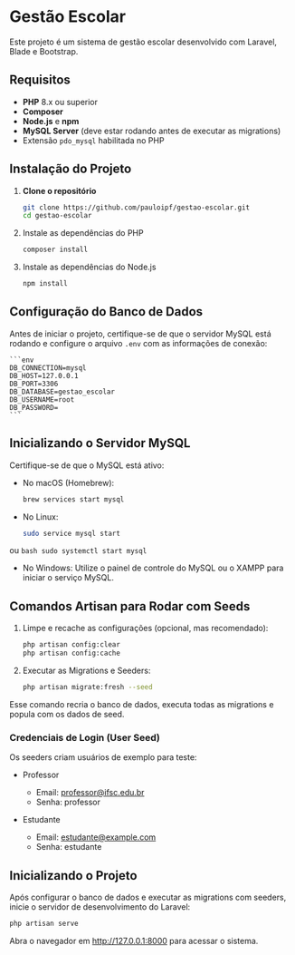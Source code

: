 # Gestão Escolar

Este projeto é um sistema de gestão escolar desenvolvido com Laravel, Blade e Bootstrap.

## Requisitos

- **PHP** 8.x ou superior
- **Composer**
- **Node.js** e **npm**
- **MySQL Server** (deve estar rodando antes de executar as migrations)
- Extensão `pdo_mysql` habilitada no PHP

## Instalação do Projeto

1. **Clone o repositório**
   ```bash
   git clone https://github.com/pauloipf/gestao-escolar.git
   cd gestao-escolar
    ```
2. Instale as dependências do PHP
    ```bash
    composer install
    ```
3. Instale as dependências do Node.js
    ```bash
    npm install
    ```
    
## Configuração do Banco de Dados

Antes de iniciar o projeto, certifique-se de que o servidor MySQL está rodando e configure o arquivo `.env` com as informações de conexão:

    ```env
    DB_CONNECTION=mysql
    DB_HOST=127.0.0.1
    DB_PORT=3306
    DB_DATABASE=gestao_escolar
    DB_USERNAME=root
    DB_PASSWORD=
    ```

## Inicializando o Servidor MySQL

Certifique-se de que o MySQL está ativo:

- No macOS (Homebrew):
    ```bash
    brew services start mysql
    ```

- No Linux:
    ```bash
    sudo service mysql start
    ```

ou
    ```bash
    sudo systemctl start mysql
    ```

- No Windows: Utilize o painel de controle do MySQL ou o XAMPP para iniciar o serviço MySQL.

## Comandos Artisan para Rodar com Seeds

1. Limpe e recache as configurações (opcional, mas recomendado):
    ```bash
    php artisan config:clear
    php artisan config:cache
    ```

2. Executar as Migrations e Seeders:
    ```bash
    php artisan migrate:fresh --seed
    ```
Esse comando recria o banco de dados, executa todas as migrations e popula com os dados de seed.

### Credenciais de Login (User Seed)

Os seeders criam usuários de exemplo para teste:

- Professor
    - Email: professor@ifsc.edu.br
    - Senha: professor

- Estudante
    - Email: estudante@example.com
    - Senha: estudante

## Inicializando o Projeto

Após configurar o banco de dados e executar as migrations com seeders, inicie o servidor de desenvolvimento do Laravel:
```bash
php artisan serve
```

Abra o navegador em http://127.0.0.1:8000 para acessar o sistema.